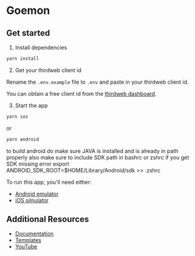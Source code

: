 # Goemon

## Get started

1. Install dependencies

```bash
yarn install
```

2. Get your thirdweb client id

Rename the `.env.example` file to `.env` and paste in your thirdweb client id.

You can obtain a free client id from the [thirdweb dashboard](https://thirdweb.com/dashboard/settings).

3. Start the app

```bash
yarn ios
```

or

```bash
yarn android
```

to build android do make sure JAVA is installed and is already in path properly
also make sure to include SDK path in bashrc or zshrc if you get SDK missing error
export ANDROID_SDK_ROOT=$HOME/Library/Android/sdk >> .zshrc

To run this app, you'll need either:

- [Android emulator](https://docs.expo.dev/workflow/android-studio-emulator/)
- [iOS simulator](https://docs.expo.dev/workflow/ios-simulator/)

## Additional Resources

- [Documentation](https://portal.thirdweb.com/typescript/v5)
- [Templates](https://thirdweb.com/templates)
- [YouTube](https://www.youtube.com/c/thirdweb)
